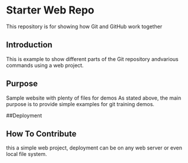 # Starter Web Repo

This repository is for showing how Git and GitHub work together

## Introduction
This is example to show different parts of the Git repository andvarious commands using a web project.
## Purpose

Sample website with plenty of files for demos
As stated above, the main purpose is to provide simple examples for git training demos.

##Deployment

## How To Contribute

this a simple web project, deployment can be on any web server or even local file system.
